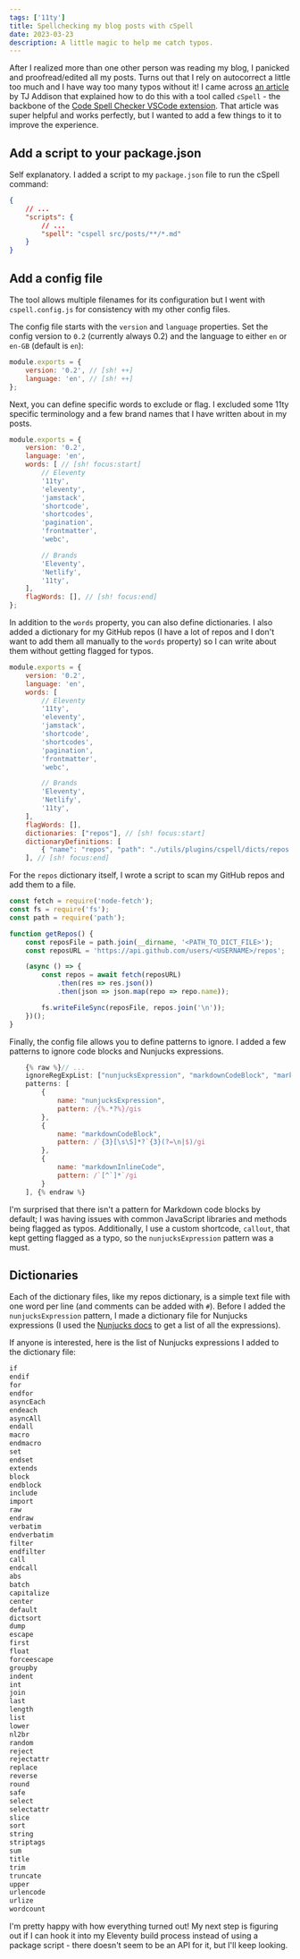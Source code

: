 ```yaml
---
tags: ['11ty']
title: Spellchecking my blog posts with cSpell
date: 2023-03-23
description: A little magic to help me catch typos.
---
```


After I realized more than one other person was reading my blog, I panicked and proofread/edited all my posts. Turns out that I rely on autocorrect a little too much and I have way too many typos without it! I came across [an article](https://tjaddison.com/blog/2021/02/spell-checking-your-markdown-blog-posts-with-cspell/) by TJ Addison that explained how to do this with a tool called `cSpell` - the backbone of the [Code Spell Checker VSCode extension](https://marketplace.visualstudio.com/items?itemName=streetsidesoftware.code-spell-checker). That article was super helpful and works perfectly, but I wanted to add a few things to it to improve the experience.

## Add a script to your package.json

Self explanatory. I added a script to my `package.json` file to run the cSpell command:

```json
{
    // ...
    "scripts": {
        // ...
        "spell": "cspell src/posts/**/*.md"
    }
}
```

## Add a config file

The tool allows multiple filenames for its configuration but I went with `cspell.config.js` for consistency with my other config files.

The config file starts with the `version` and `language` properties. Set the config version to `0.2` (currently always 0.2) and the language to either `en` or `en-GB` (default is `en`):
```js
module.exports = {
    version: '0.2', // [sh! ++]
    language: 'en', // [sh! ++]
};
```

Next, you can define specific words to exclude or flag. I excluded some 11ty specific terminology and a few brand names that I have written about in my posts. 

```js
module.exports = {
    version: '0.2',
    language: 'en',
    words: [ // [sh! focus:start]
        // Eleventy
        '11ty',
        'eleventy',
        'jamstack',
        'shortcode',
        'shortcodes',
        'pagination',
        'frontmatter',
        'webc',

        // Brands
        'Eleventy',
        'Netlify',
        '11ty',
    ],
    flagWords: [], // [sh! focus:end]
};
```

In addition to the `words` property, you can also define dictionaries. I also added a dictionary for my GitHub repos (I have a lot of repos and I don't want to add them all manually to the `words` property) so I can write about them without getting flagged for typos.

```js
module.exports = {
    version: '0.2',
    language: 'en',
    words: [
        // Eleventy
        '11ty',
        'eleventy',
        'jamstack',
        'shortcode',
        'shortcodes',
        'pagination',
        'frontmatter',
        'webc',

        // Brands
        'Eleventy',
        'Netlify',
        '11ty',
    ],
    flagWords: [],
    dictionaries: ["repos"], // [sh! focus:start]
    dictionaryDefinitions: [
        { "name": "repos", "path": "./utils/plugins/cspell/dicts/repos.txt" },
    ], // [sh! focus:end]
```

For the `repos` dictionary itself, I wrote a script to scan my GitHub repos and add them to a file.

```js
const fetch = require('node-fetch');
const fs = require('fs');
const path = require('path');

function getRepos() {
    const reposFile = path.join(__dirname, '<PATH_TO_DICT_FILE>');
    const reposURL = 'https://api.github.com/users/<USERNAME>/repos';

    (async () => {
        const repos = await fetch(reposURL)
            .then(res => res.json())
            .then(json => json.map(repo => repo.name));

        fs.writeFileSync(reposFile, repos.join('\n'));
    })();
}
```

Finally, the config file allows you to define patterns to ignore. I added a few patterns to ignore code blocks and Nunjucks expressions.

```js
    {% raw %}// ... 
    ignoreRegExpList: ["nunjucksExpression", "markdownCodeBlock", "markdownInlineCode"],
    patterns: [
        {
            name: "nunjucksExpression",
            pattern: /{%.*?%}/gis
        },
        {
            name: "markdownCodeBlock",
            pattern: /`{3}[\s\S]*?`{3}(?=\n|$)/gi
        },
        {
            name: "markdownInlineCode",
            pattern: /`[^`]*`/gi
        }
    ], {% endraw %}
```

I'm surprised that there isn't a pattern for Markdown code blocks by default; I was having issues with common JavaScript libraries and methods being flagged as typos. Additionally, I use a custom shortcode, `callout`, that kept getting flagged as a typo, so the `nunjucksExpression` pattern was a must.

## Dictionaries

Each of the dictionary files, like my repos dictionary, is a simple text file with one word per line (and comments can be added with `#`). Before I added the `nunjucksExpression` pattern, I made a dictionary file for Nunjucks expressions (I used the [Nunjucks docs](https://mozilla.github.io/nunjucks/templating.html) to get a list of all the expressions).

If anyone is interested, here is the list of Nunjucks expressions I added to the dictionary file:

```txt
if
endif
for
endfor
asyncEach
endeach
asyncAll
endall
macro
endmacro
set
endset
extends
block
endblock
include
import
raw
endraw
verbatim
endverbatim
filter
endfilter
call
endcall
abs
batch
capitalize
center
default
dictsort
dump
escape
first
float
forceescape
groupby
indent
int
join
last
length
list
lower
nl2br
random
reject
rejectattr
replace
reverse
round
safe
select
selectattr
slice
sort
string
striptags
sum
title
trim
truncate
upper
urlencode
urlize
wordcount
```

I'm pretty happy with how everything turned out! My next step is figuring out if I can hook it into my Eleventy build process instead of using a package script - there doesn't seem to be an API for it, but I'll keep looking.